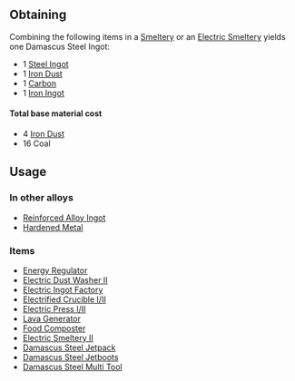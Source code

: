 
## Obtaining

Combining the following items in a [Smeltery](https://github.com/TheBusyBiscuit/Slimefun4/wiki/Smeltery) or an [Electric Smeltery](https://github.com/TheBusyBiscuit/Slimefun4/wiki/Electric-Smeltery) yields one Damascus Steel Ingot:

* 1 [Steel Ingot](https://github.com/TheBusyBiscuit/Slimefun4/wiki/Steel-Ingot)
* 1 [Iron Dust](https://github.com/TheBusyBiscuit/Slimefun4/wiki/Iron-Dust)
* 1 [Carbon](https://github.com/TheBusyBiscuit/Slimefun4/wiki/Carbon)
* 1 [Iron Ingot](https://github.com/TheBusyBiscuit/Slimefun4/wiki/Iron-Ingot)

#### Total base material cost 

* 4 [Iron Dust](https://github.com/TheBusyBiscuit/Slimefun4/wiki/Iron-Dust)
* 16 Coal

## Usage

### In other alloys

* [Reinforced Alloy Ingot](https://github.com/TheBusyBiscuit/Slimefun4/wiki/Reinforced-Alloy-Ingot)
* [Hardened Metal](https://github.com/TheBusyBiscuit/Slimefun4/wiki/Hardened-Metal)

### Items

* [Energy Regulator](https://github.com/TheBusyBiscuit/Slimefun4/wiki/Energy-Regulator)
* [Electric Dust Washer II](https://github.com/TheBusyBiscuit/Slimefun4/wiki/Electric-Dust-Washer)
* [Electric Ingot Factory](https://github.com/TheBusyBiscuit/Slimefun4/wiki/Electric-Ingot-Factory)
* [Electrified Crucible I/II](https://github.com/TheBusyBiscuit/Slimefun4/wiki/Electrified-Crucible)
* [Electric Press I/II](https://github.com/TheBusyBiscuit/Slimefun4/wiki/Electric-Press)
* [Lava Generator](https://github.com/TheBusyBiscuit/Slimefun4/wiki/Lava-Generator)
* [Food Composter](https://github.com/TheBusyBiscuit/Slimefun4/wiki/Food-Composter)
* [Electric Smeltery II](https://github.com/TheBusyBiscuit/Slimefun4/wiki/Electric-Smeltery)
* [Damascus Steel Jetpack](https://github.com/TheBusyBiscuit/Slimefun4/wiki/Jetpacks)
* [Damascus Steel Jetboots](https://github.com/TheBusyBiscuit/Slimefun4/wiki/Jetboots)
* [Damascus Steel Multi Tool](https://github.com/TheBusyBiscuit/Slimefun4/wiki/Multi-Tools)
